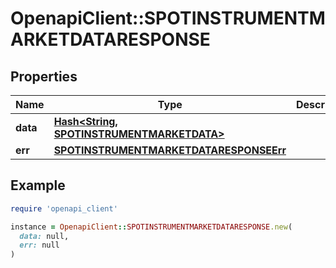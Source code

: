 # OpenapiClient::SPOTINSTRUMENTMARKETDATARESPONSE

## Properties

| Name | Type | Description | Notes |
| ---- | ---- | ----------- | ----- |
| **data** | [**Hash&lt;String, SPOTINSTRUMENTMARKETDATA&gt;**](SPOTINSTRUMENTMARKETDATA.md) |  | [optional] |
| **err** | [**SPOTINSTRUMENTMARKETDATARESPONSEErr**](SPOTINSTRUMENTMARKETDATARESPONSEErr.md) |  | [optional] |

## Example

```ruby
require 'openapi_client'

instance = OpenapiClient::SPOTINSTRUMENTMARKETDATARESPONSE.new(
  data: null,
  err: null
)
```

